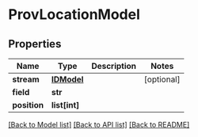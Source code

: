 # ProvLocationModel

## Properties
Name | Type | Description | Notes
------------ | ------------- | ------------- | -------------
**stream** | [**IDModel**](IDModel.md) |  | [optional] 
**field** | **str** |  | 
**position** | **list[int]** |  | 

[[Back to Model list]](../README.md#documentation-for-models) [[Back to API list]](../README.md#documentation-for-api-endpoints) [[Back to README]](../README.md)


